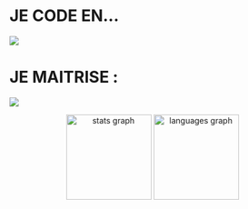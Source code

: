 <h1>JE CODE EN...</h1>
<p align="left">
  <a href="https://github.com/Syloww">
    <img src="https://skillicons.dev/icons?i=css,html,js,py,php" />
  </a>
</p>
<h1>JE MAITRISE : </h1>
<p align="left">
  <a href="https://github.com/Syloww">
    <img src="https://skillicons.dev/icons?i=vscode,pr,figma,github" />
  </a>
</p>


<div align="center">
  <img src="https://github-readme-stats.vercel.app/api?username=syloww&hide_title=false&hide_rank=false&show_icons=true&include_all_commits=true&count_private=true&disable_animations=false&theme=dracula&locale=en&hide_border=false&order=1" height="150" alt="stats graph"  />
  <img src="https://github-readme-stats.vercel.app/api/top-langs?username=syloww&locale=en&hide_title=false&layout=compact&card_width=320&langs_count=5&theme=dracula&hide_border=false&order=2" height="150" alt="languages graph"  />
</div>

###
